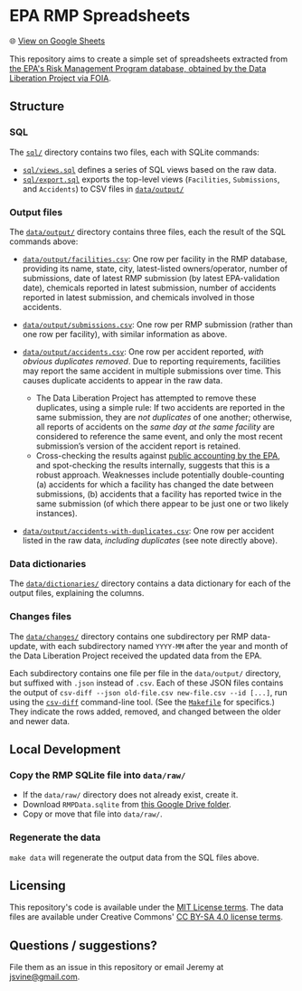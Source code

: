 # EPA RMP Spreadsheets

🌐 [View on Google Sheets](https://docs.google.com/spreadsheets/d/170UIeg_sweeqGWVQrjHWY-HNRqEPE9axbEroSEr4C3M/edit)

This repository aims to create a simple set of spreadsheets extracted from [the EPA's Risk Management Program database, obtained by the Data Liberation Project via FOIA](https://docs.google.com/document/d/1jrLXtv0knnACiPXJ1ZRFXR1GaPWCHJWWjin4rsthFbQ/edit).

## Structure

### SQL

The [`sql/`](sql/) directory contains two files, each with SQLite commands:

- [`sql/views.sql`](sql/views.sql) defines a series of SQL views based on the raw data.
- [`sql/export.sql`](sql/export.sql) exports the top-level views (`Facilities`, `Submissions`, and `Accidents`) to CSV files in [`data/output/`](data/output/)

### Output files

The [`data/output/`](data/output/) directory contains three files, each the result of the SQL commands above:

- [`data/output/facilities.csv`](data/output/facilities.csv): One row per facility in the RMP database, providing its name, state, city, latest-listed owners/operator, number of submissions, date of latest RMP submission (by latest EPA-validation date), chemicals reported in latest submission, number of accidents reported in latest submission, and chemicals involved in those accidents.

- [`data/output/submissions.csv`](data/output/submissions.csv): One row per RMP submission (rather than one row per facility), with similar information as above.

- [`data/output/accidents.csv`](data/output/accidents.csv): One row per accident reported, *with obvious duplicates removed*. Due to reporting requirements, facilities may report the same accident in multiple submissions over time. This causes duplicate accidents to appear in the raw data.
    - The Data Liberation Project has attempted to remove these duplicates, using a simple rule: If two accidents are reported in the same submission, they are *not duplicates* of one another; otherwise, all reports of accidents on the *same day at the same facility* are considered to reference the same event, and only the most recent submission’s version of the accident report is retained.
    - Cross-checking the results against [public accounting by the EPA](https://www.regulations.gov/document/EPA-HQ-OLEM-2022-0174-0065), and spot-checking the results internally, suggests that this is a robust approach. Weaknesses include potentially double-counting (a) accidents for which a facility has changed the date between submissions, (b) accidents that a facility has reported twice in the same submission (of which there appear to be just one or two likely instances).

- [`data/output/accidents-with-duplicates.csv`](data/output/accidents-with-duplicates.csv): One row per accident listed in the raw data, *including duplicates* (see note directly above).

### Data dictionaries

The [`data/dictionaries/`](data/dictionaries/) directory contains a data dictionary for each of the output files, explaining the columns.

### Changes files

The [`data/changes/`](data/changes/) directory contains one subdirectory per RMP data-update, with each subdirectory named `YYYY-MM` after the year and month of the Data Liberation Project received the updated data from the EPA.

Each subdirectory contains one file per file in the `data/output/` directory, but suffixed with `.json` instead of `.csv`. Each of these JSON files contains the output of `csv-diff --json old-file.csv new-file.csv --id [...]`, run using the [`csv-diff`](https://github.com/simonw/csv-diff) command-line tool. (See the [`Makefile`](Makefile) for specifics.) They indicate the rows added, removed, and changed between the older and newer data.

## Local Development

### Copy the RMP SQLite file into `data/raw/`

- If the `data/raw/` directory does not already exist, create it.
- Download `RMPData.sqlite` from [this Google Drive folder](https://drive.google.com/drive/folders/1D4npYSJi7VGMKUIUFAWspHXXzseyrztj).
- Copy or move that file into `data/raw/`.


### Regenerate the data

`make data` will regenerate the output data from the SQL files above.

## Licensing

This repository's code is available under the [MIT License terms](https://opensource.org/license/mit/). The data files are available under Creative Commons' [CC BY-SA 4.0 license terms](https://creativecommons.org/licenses/by-sa/4.0/).


## Questions / suggestions?

File them as an issue in this repository or email Jeremy at jsvine@gmail.com. 
